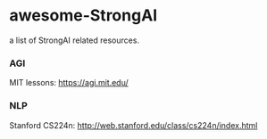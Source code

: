 # awesome-StrongAI
a list of StrongAI related resources.
### AGI
MIT lessons: https://agi.mit.edu/ 

### NLP
Stanford CS224n: http://web.stanford.edu/class/cs224n/index.html
